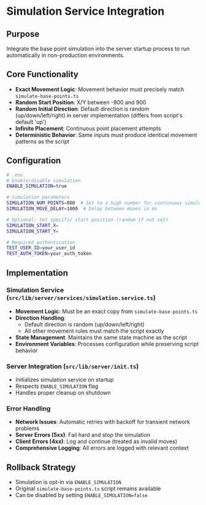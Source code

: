 # Simulation Service Integration

## Purpose
Integrate the base point simulation into the server startup process to run automatically in non-production environments.

## Core Functionality
- **Exact Movement Logic**: Movement behavior must precisely match `simulate-base-points.ts`
- **Random Start Position**: X/Y between -900 and 900
- **Random Initial Direction**: Default direction is random (up/down/left/right) in server implementation (differs from script's default 'up')
- **Infinite Placement**: Continuous point placement attempts
- **Deterministic Behavior**: Same inputs must produce identical movement patterns as the script

## Configuration
```bash
# .env
# Enable/disable simulation
ENABLE_SIMULATION=true

# Simulation parameters
SIMULATION_NUM_POINTS=800  # Set to a high number for continuous simulation
SIMULATION_MOVE_DELAY=1000  # Delay between moves in ms

# Optional: Set specific start position (random if not set)
SIMULATION_START_X=
SIMULATION_START_Y=

# Required authentication
TEST_USER_ID=your_user_id
TEST_AUTH_TOKEN=your_auth_token
```

## Implementation

### Simulation Service (`src/lib/server/services/simulation.service.ts`)
- **Movement Logic**: Must be an exact copy from `simulate-base-points.ts`
- **Direction Handling**: 
  - Default direction is random (up/down/left/right)
  - All other movement rules must match the script exactly
- **State Management**: Maintains the same state machine as the script
- **Environment Variables**: Processes configuration while preserving script behavior

### Server Integration (`src/lib/server/init.ts`)
- Initializes simulation service on startup
- Respects `ENABLE_SIMULATION` flag
- Handles proper cleanup on shutdown

### Error Handling
- **Network Issues**: Automatic retries with backoff for transient network problems
- **Server Errors (5xx)**: Fail hard and stop the simulation
- **Client Errors (4xx)**: Log and continue (treated as invalid moves)
- **Comprehensive Logging**: All errors are logged with relevant context

## Rollback Strategy
- Simulation is opt-in via `ENABLE_SIMULATION`
- Original `simulate-base-points.ts` script remains available
- Can be disabled by setting `ENABLE_SIMULATION=false`

